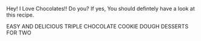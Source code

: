 Hey!
I Love Chocolates!! Do you?
If yes, You should defintely have a look at this recipe.

EASY AND DELICIOUS TRIPLE CHOCOLATE COOKIE DOUGH DESSERTS FOR TWO